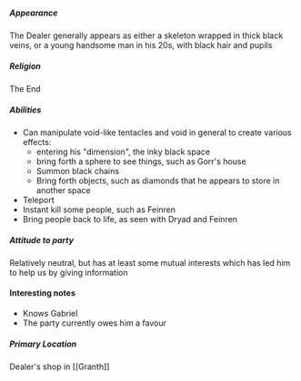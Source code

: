 ##### Appearance
The Dealer generally appears as either a skeleton wrapped in thick black veins, or a young handsome man in his 20s, with black hair and pupils
##### Religion
The End
##### Abilities
- Can manipulate void-like tentacles and void in general to create various effects:
	- entering his "dimension", the inky black space
	- bring forth a sphere to see things, such as Gorr's house
	- Summon black chains
	- Bring forth objects, such as diamonds that he appears to store in another space
- Teleport
- Instant kill some people, such as Feinren
- Bring people back to life, as seen with Dryad and Feinren
##### Attitude to party
Relatively neutral, but has at least some mutual interests which has led him to help us by giving information
#### Interesting notes
- Knows Gabriel
- The party currently owes him a favour
##### Primary Location
Dealer's shop in [[Granth]]

